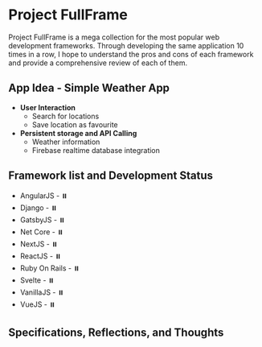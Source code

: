 # Project FullFrame

Project FullFrame is a mega collection for the most popular web development frameworks. Through developing the same application 10 times in a row, I hope to understand the pros and cons of each framework and provide a comprehensive review of each of them.

## App Idea - Simple Weather App

-   **User Interaction**
    -   Search for locations
    -   Save location as favourite
-   **Persistent storage and API Calling**
    -   Weather information
    -   Firebase realtime database integration

## Framework list and Development Status

-   AngularJS - ⏸️
-   Django - ⏸️
-   GatsbyJS - ⏸️
-   Net Core - ⏸️
-   NextJS - ⏸️
-   ReactJS - ⏸️
-   Ruby On Rails - ⏸️
-   Svelte - ⏸️
-   VanillaJS - ⏸️
-   VueJS - ⏸️

## Specifications, Reflections, and Thoughts
